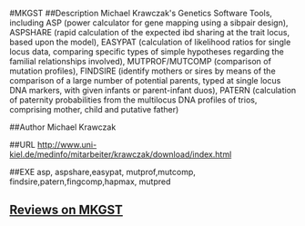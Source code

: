 #MKGST
##Description
Michael Krawczak's Genetics Software Tools, including ASP (power calculator for gene mapping using a sibpair design), ASPSHARE (rapid calculation of the expected ibd sharing at the trait locus, based upon the model), EASYPAT (calculation of likelihood ratios for single locus data, comparing specific types of simple hypotheses regarding the familial relationships involved), MUTPROF/MUTCOMP (comparison of mutation profiles), FINDSIRE (identify mothers or sires by means of the comparison of a large number of potential parents, typed at single locus DNA markers, with given infants or parent-infant duos), PATERN (calculation of paternity probabilities from the multilocus DNA profiles of trios, comprising mother, child and putative father)

##Author
Michael Krawczak

##URL
http://www.uni-kiel.de/medinfo/mitarbeiter/krawczak/download/index.html

##EXE
asp, aspshare,easypat, mutprof,mutcomp, findsire,patern,fingcomp,hapmax, mutpred


## [Reviews on MKGST](https://github.com/gaow/genetic-analysis-software/issues/340)